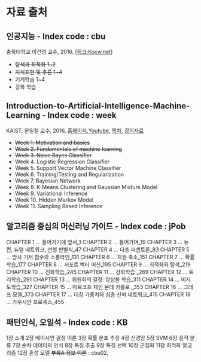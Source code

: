 # 자료 출처 






## 인공지능 - Index code : cbu 
충북대학교 이건명 교수, 2016, [[링크:Kocw.net]](http://www.kocw.net/home/cview.do?lid=79a36e94d86a2ddc)
- <del>탐색과 최적화 1~2</del>
- <del>지식표현 및 추론 1~4</del>
- 기계학습 1~4
- 강화 학습

## Introduction-to-Artificial-Intelligence-Machine-Learning - Index code : week
KAIST, 문일철 교수, 2016, [홈페이지](http://seslab.kaist.ac.kr/xe2/page_GBex27),[Youtube](https://www.youtube.com/watch?v=t6S7ekXz3aY&list=PLt9QR0WkC4WVszuogbmIIHIIQ2RMI78RC), [목차](https://1drv.ms/w/s!AkdMyVHUt0botUsxidvyzNvPVM0G), [강의자료](https://github.com/aailabkaist/Introduction-to-Artificial-Intelligence-Machine-Learning)

* <del>Week 1. Motivation and basics</del>
* <del>Week 2. Fundamentals of machine learning</del>
* <del>Week 3. Naive Bayes Classifier</del>
* Week 4. Logistic Regression Classifier
* Week 5. Support Vector Machine Classifier
* Week 6. Training/Testing and Regularization
* Week 7. Bayesian Network
* Week 8. K-Means Clustering and Gaussian Mixture Model
* Week 9. Variational Inference
* Week 10. Hidden Markov Model
* Week 11. Sampling Based Inference

## 알고리즘 중심의 머신러닝 가이드 - Index code : jPob

CHAPTER 1 … 들어가기에 앞서_1 
CHAPTER 2 … 들어가며_19 
CHAPTER 3 … 뉴런, 뉴럴 네트워크, 선형 판별식_47 
CHAPTER 4 … 다층 퍼셉트론_83 
CHAPTER 5 … 방사 기저 함수와 스플라인_131 
CHAPTER 6 … 차원 축소_151 
CHAPTER 7 … 확률학습_177 
CHAPTER 8 … 서포트 벡터 머신_195 
CHAPTER 9 … 최적화와 탐색_219 
CHAPTER 10 … 진화학습_245 
CHAPTER 11 … 강화학습 _269 
CHAPTER 12 … 트리학습_291 
CHAPTER 13 … 위원회의 결정: 앙상블 학습_311 
CHAPTER 14 … 비지도학습_327 
CHAPTER 15 … 마르코프 체인 몬테 카를로 _353 
CHAPTER 16 … 그래프 모델_373 
CHAPTER 17 … 대칭 가중치와 심층 신뢰 네트워크_415 
CHAPTER 18 … 가우시안 프로세스_455 

## 패턴인식, 오일석 - Index code : KB
1장 소개 
2장 베이시언 결정 이론 
3장 확률 분포 추정 
4장 신경망 
5장 SVM 
6장 질적 분류 
7장 순차 데이터의 인식 
8장 특징 추출 
9장 특징 선택 
10장 군집화 
11장 최적화 알고리즘 
12장 혼성 모델 
<del>부록A 정보 이론</del> : cbu02,
